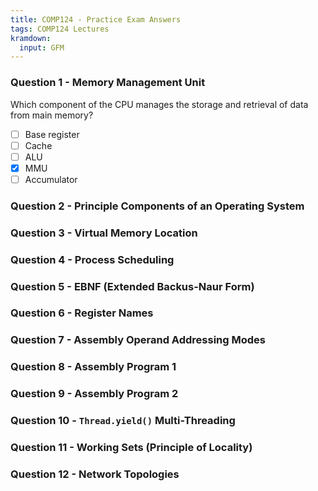 ```yaml
---
title: COMP124 - Practice Exam Answers
tags: COMP124 Lectures
kramdown:
  input: GFM
---
```

### Question 1 - Memory Management Unit
Which component of the CPU manages the storage and retrieval of data from main memory?

- [ ] Base register
- [ ] Cache
- [ ] ALU
- [x] MMU
- [ ] Accumulator

### Question 2 - Principle Components of an Operating System

### Question 3 - Virtual Memory Location

### Question 4 - Process Scheduling

### Question 5 - EBNF (Extended Backus-Naur Form)

### Question 6 - Register Names

### Question 7 - Assembly Operand Addressing Modes

### Question 8 - Assembly Program 1

### Question 9 - Assembly Program 2

### Question 10 - `Thread.yield()` Multi-Threading

### Question 11 - Working Sets (Principle of Locality)

### Question 12 - Network Topologies
